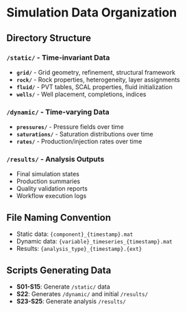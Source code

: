 # Simulation Data Organization

## Directory Structure

### `/static/` - Time-invariant Data
- **`grid/`** - Grid geometry, refinement, structural framework
- **`rock/`** - Rock properties, heterogeneity, layer assignments  
- **`fluid/`** - PVT tables, SCAL properties, fluid initialization
- **`wells/`** - Well placement, completions, indices

### `/dynamic/` - Time-varying Data  
- **`pressures/`** - Pressure fields over time
- **`saturations/`** - Saturation distributions over time
- **`rates/`** - Production/injection rates over time

### `/results/` - Analysis Outputs
- Final simulation states
- Production summaries
- Quality validation reports
- Workflow execution logs

## File Naming Convention
- Static data: `{component}_{timestamp}.mat`
- Dynamic data: `{variable}_timeseries_{timestamp}.mat`
- Results: `{analysis_type}_{timestamp}.{ext}`

## Scripts Generating Data
- **S01-S15**: Generate `/static/` data
- **S22**: Generates `/dynamic/` and initial `/results/` 
- **S23-S25**: Generate analysis `/results/`